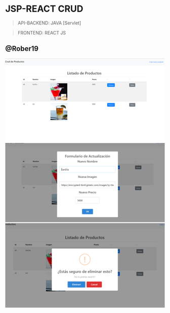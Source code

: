 # JSP-REACT CRUD

> API-BACKEND: JAVA [Servlet]

> FRONTEND: REACT JS

## @Rober19

![](public/1.PNG)
![](public/2.PNG)
![](public/3.PNG)
